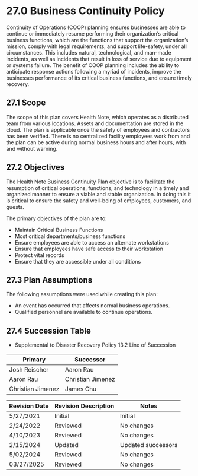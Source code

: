 # 27.0 Business Continuity Policy

Continuity of Operations (COOP) planning ensures businesses are able to continue
or immediately resume performing their organization’s critical business functions,
which are the functions that support the organization’s mission, comply with legal
requirements, and support life-safety, under all circumstances. This includes natural,
technological, and man-made incidents, as well as incidents that result in loss of 
service due to equipment or systems failure. 
The benefit of COOP planning includes the ability to anticipate response
actions following a myriad of incidents, improve the businesses performance of its
critical business functions, and ensure timely recovery.

## 27.1 Scope

The scope of this plan covers Health Note, which operates as a distributed team from various locations.
Assets and documentation are stored in the cloud.
The plan is applicable once the safety of employees and contractors has been verified. 
There is no centralized facility employees work from and the plan can be active during normal business hours
and after hours, with and without warning.

## 27.2 Objectives

The Health Note Business Continuity Plan objective is to facilitate the
resumption of critical operations, functions, and technology in a timely and
organized manner to ensure a viable and stable organization. In doing this it is
critical to ensure the safety and well-being of employees, customers, and guests.

The primary objectives of the plan are to:
- Maintain Critical Business Functions
- Most critical departments/business functions
- Ensure employees are able to access an alternate workstations
- Ensure that employees have safe access to their workstation
- Protect vital records
- Ensure that they are accessible under all conditions

## 27.3 Plan Assumptions

The following assumptions were used while creating this plan:
- An event has occurred that affects normal business operations.
- Qualified personnel are available to continue operations.

## 27.4 Succession Table

- Supplemental to Disaster Recovery Policy 13.2 Line of Succession

| Primary        | Successor      |
|----------------|----------------|
| Josh Reischer  | Aaron Rau      |
| Aaron Rau      | Christian Jimenez |
| Christian Jimenez | James Chu       |

| Revision Date | Revision Description        | Notes               |
| --------------| --------------------------- | ------------------- |
| 5/27/2021     | Initial                    | Initial          |
| 2/24/2022     | Reviewed                    | No changes          |
| 4/10/2023     | Reviewed                    | No changes          |
| 2/15/2024     | Updated                    | Updated successors          |
| 5/02/2024     | Reviewed                    | No changes          |
| 03/27/2025    | Reviewed                    | No changes          |